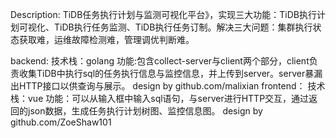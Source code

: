 Description:
    TiDB任务执行计划与监测可视化平台》，实现三大功能：TiDB执行计划可视化、TiDB执行任务监测、TiDB执行任务订制。解决三大问题：集群执行状态获取难，运维故障检测难，管理调优判断难。


backend: 
    技术栈：golang
    功能:包含collect-server与client两个部分，client负责收集TiDB中执行sql的任务执行信息与监控信息，并上传到server。server暴漏出HTTP接口以供查询与展示。
    design by github.com/malixian
frontend：
    技术栈：vue
    功能：可以从输入框中输入sql语句，与server进行HTTP交互，通过返回的json数据，生成任务执行计划树图、监控信息图。
    design by github.com/ZoeShaw101
